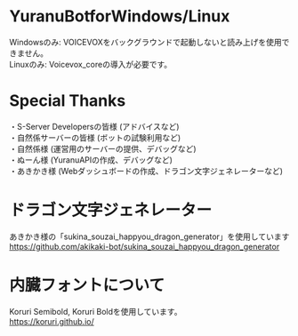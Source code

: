 # YuranuBotforWindows/Linux
Windowsのみ: VOICEVOXをバックグラウンドで起動しないと読み上げを使用できません。<br>
Linuxのみ: Voicevox_coreの導入が必要です。

# Special Thanks
・S-Server Developersの皆様 (アドバイスなど)<br>
・自然係サーバーの皆様 (ボットの試験利用など)<br>
・自然係様 (運営用のサーバーの提供、デバッグなど)<br>
・ぬーん様 (YuranuAPIの作成、デバッグなど)<br>
・あきかき様 (Webダッシュボードの作成、ドラゴン文字ジェネレーターなど)<br>

# ドラゴン文字ジェネレーター
あきかき様の「sukina_souzai_happyou_dragon_generator」を使用しています<br>
https://github.com/akikaki-bot/sukina_souzai_happyou_dragon_generator

# 内臓フォントについて
Koruri Semibold, Koruri Boldを使用しています。<br>
https://koruri.github.io/
